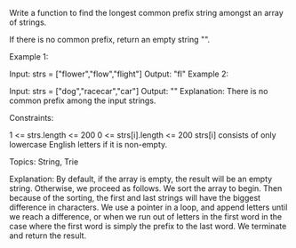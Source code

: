Write a function to find the longest common prefix string amongst an array of strings.

If there is no common prefix, return an empty string "".

 

Example 1:

Input: strs = ["flower","flow","flight"]
Output: "fl"
Example 2:

Input: strs = ["dog","racecar","car"]
Output: ""
Explanation: There is no common prefix among the input strings.
 

Constraints:

1 <= strs.length <= 200
0 <= strs[i].length <= 200
strs[i] consists of only lowercase English letters if it is non-empty.

Topics: String, Trie

Explanation: By default, if the array is empty, the result will be an empty string. Otherwise, we proceed as follows. We sort the array to begin. Then because of the sorting, the first and last strings will have the biggest difference in characters. We use a pointer in a loop, and append letters until we reach a difference, or when we run out of letters in the first word in the case where the first word is simply the prefix to the last word. We terminate and return the result.
